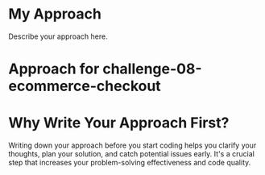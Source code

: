 # My Approach
Describe your approach here.

# Approach for challenge-08-ecommerce-checkout

# Why Write Your Approach First?
Writing down your approach before you start coding helps you clarify your thoughts, plan your solution, and catch potential issues early. It's a crucial step that increases your problem-solving effectiveness and code quality.